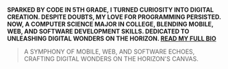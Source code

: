 **SPARKED BY CODE IN 5TH GRADE, I TURNED CURIOSITY INTO DIGITAL CREATION. DESPITE DOUBTS, MY LOVE FOR PROGRAMMING PERSISTED. NOW, A COMPUTER SCIENCE MAJOR IN COLLEGE, BLENDING MOBILE, WEB, AND SOFTWARE DEVELOPMENT SKILLS. DEDICATED TO UNLEASHING DIGITAL WONDERS ON THE HORIZON. [READ MY FULL BIO](https://tauseef-tantary.vercel.app/biography)**

> A SYMPHONY OF MOBILE, WEB, AND SOFTWARE ECHOES, CRAFTING DIGITAL WONDERS ON THE HORIZON'S CANVAS.
